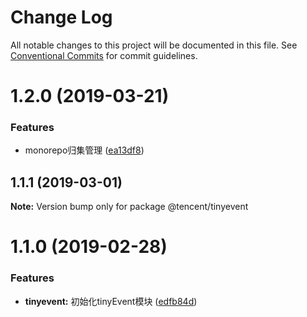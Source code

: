 # Change Log

All notable changes to this project will be documented in this file.
See [Conventional Commits](https://conventionalcommits.org) for commit guidelines.

# 1.2.0 (2019-03-21)


### Features

* monorepo归集管理 ([ea13df8](https://github.com/WilsonLiu95/tfnpm/commit/ea13df8))





## 1.1.1 (2019-03-01)

**Note:** Version bump only for package @tencent/tinyevent





# 1.1.0 (2019-02-28)


### Features

* **tinyevent:** 初始化tinyEvent模块 ([edfb84d](https://git.code.oa.com/fmp/tfwealth/commits/edfb84d))
